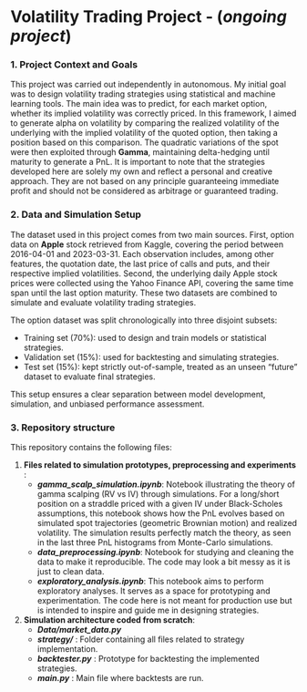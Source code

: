 # **Volatility Trading Project** - (***ongoing project***)

### **1. Project Context and Goals**
This project was carried out independently in  autonomous. My initial goal was to design volatility trading strategies using statistical and machine learning tools. The main idea was to predict, for each market option, whether its implied volatility was correctly priced. In this framework, I aimed to generate alpha on volatility by comparing the realized volatility of the underlying with the implied volatility of the quoted option, then taking a position based on this comparison. The quadratic variations of the spot were then exploited through **Gamma**, maintaining delta-hedging until maturity to generate a PnL. It is important to note that the strategies developed here are solely my own and reflect a personal and creative approach. They are not based on any principle guaranteeing immediate profit and should not be considered as arbitrage or guaranteed trading.

### **2. Data and Simulation Setup**

The dataset used in this project comes from two main sources.
First, option data on **Apple** stock retrieved from Kaggle, covering the period between 2016-04-01 and 2023-03-31. Each observation includes, among other features, the quotation date, the last price of calls and puts, and their respective implied volatilities.
Second, the underlying daily Apple stock prices were collected using the Yahoo Finance API, covering the same time span until the last option maturity. These two datasets are combined to simulate and evaluate volatility trading strategies.

The option dataset was split chronologically into three disjoint subsets:

- Training set (70%): used to design and train models or statistical strategies.
- Validation set (15%): used for backtesting and simulating strategies.
- Test set (15%): kept strictly out-of-sample, treated as an unseen “future” dataset to evaluate final strategies.

This setup ensures a clear separation between model development, simulation, and unbiased performance assessment.

### **3. Repository structure**

This repository contains the following files:
1. **Files related to simulation prototypes, preprocessing and experiments** :
   - ***gamma_scalp_simulation.ipynb***: Notebook illustrating the theory of gamma scalping (RV vs IV) through simulations. For a long/short position on a straddle priced with a given IV under Black-Scholes assumptions, this notebook shows how the PnL evolves based on simulated spot trajectories (geometric Brownian motion) and realized volatility. The simulation results perfectly match the theory, as seen in the last three PnL histograms from Monte-Carlo simulations.
   - ***data_preprocessing.ipynb***: Notebook for studying and cleaning the data to make it reproducible. The code may look a bit messy as it is just to clean data.
   - ***exploratory_analysis.ipynb***: This notebook aims to perform exploratory analyses. It serves as a space for prototyping and experimentation. The code here is not meant for production use but is intended to inspire and guide me in designing strategies.
2. **Simulation architecture coded from scratch**:
   - ***Data/market_data.py***
   - ***strategy/*** : Folder containing all files related to strategy implementation.
   - ***backtester.py*** : Prototype for backtesting the implemented strategies.
   - ***main.py*** : Main file where backtests are run.
 
